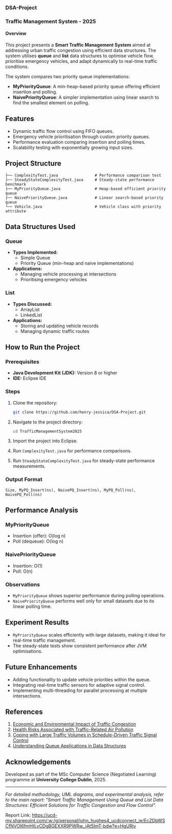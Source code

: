 ### DSA-Project

### Traffic Management System - 2025

#### Overview

This project presents a **Smart Traffic Management System** aimed at addressing urban traffic congestion using efficient data structures. The system utilises **queue** and **list** data structures to optimise vehicle flow, prioritise emergency vehicles, and adapt dynamically to real-time traffic conditions. 

The system compares two priority queue implementations:

- **MyPriorityQueue**: A min-heap-based priority queue offering efficient insertion and polling.
- **NaivePriorityQueue**: A simpler implementation using linear search to find the smallest element on polling.

## Features

- Dynamic traffic flow control using FIFO queues.
- Emergency vehicle prioritisation through custom priority queues.
- Performance evaluation comparing insertion and polling times.
- Scalability testing with exponentially growing input sizes.

## Project Structure

```
├── ComplexityTest.java                # Performance comparison test
├── SteadyStateComplexityTest.java     # Steady-state performance benchmark
├── MyPriorityQueue.java               # Heap-based efficient priority queue
├── NaivePriorityQueue.java            # Linear search-based priority queue
└── Vehicle.java                       # Vehicle class with priority attribute
```

## Data Structures Used

### Queue
- **Types Implemented:**
  - Simple Queue
  - Priority Queue (min-heap and naive implementations)
- **Applications:**
  - Managing vehicle processing at intersections
  - Prioritising emergency vehicles

### List
- **Types Discussed:**
  - ArrayList
  - LinkedList
- **Applications:**
  - Storing and updating vehicle records
  - Managing dynamic traffic routes

## How to Run the Project

### Prerequisites
- **Java Development Kit (JDK):** Version 8 or higher
- **IDE:** Eclipse IDE

### Steps

1. Clone the repository:
   ```bash
   git clone https://github.com/henry-jessica/DSA-Project.git
   ```

2. Navigate to the project directory:
   ```bash
   cd TrafficManagementSystem2025
   ```

3. Import the project into Eclipse.
4. Run `ComplexityTest.java` for performance comparisons.
5. Run `SteadyStateComplexityTest.java` for steady-state performance measurements.

### Output Format

```
Size, MyPQ_Insert(ns), NaivePQ_Insert(ns), MyPQ_Poll(ns), NaivePQ_Poll(ns)
```

## Performance Analysis

### MyPriorityQueue
- Insertion (offer): O(log n)
- Poll (dequeue): O(log n)

### NaivePriorityQueue
- Insertion: O(1)
- Poll: O(n)

### Observations
- `MyPriorityQueue` shows superior performance during polling operations.
- `NaivePriorityQueue` performs well only for small datasets due to its linear polling time.

## Experiment Results

- `MyPriorityQueue` scales efficiently with large datasets, making it ideal for real-time traffic management.
- The steady-state tests show consistent performance after JVM optimisations.

## Future Enhancements

- Adding functionality to update vehicle priorities within the queue.
- Integrating real-time traffic sensors for adaptive signal control.
- Implementing multi-threading for parallel processing at multiple intersections.

## References

1. [Economic and Environmental Impact of Traffic Congestion](https://mej.researchcommons.org/home/vol49/iss2/18/)
2. [Health Risks Associated with Traffic-Related Air Pollution](https://ehjournal.biomedcentral.com/articles/10.1186/1476-069X-9-65)
3. [Coping with Large Traffic Volumes in Schedule-Driven Traffic Signal Control](https://arxiv.org/abs/1903.04278)
4. [Understanding Queue Applications in Data Structures](https://www.fynd.academy/blog/application-of-queue-in-data-structure)

## Acknowledgements

Developed as part of the MSc Computer Science (Negotiated Learning) programme at **University College Dublin**, 2025.

---

*For detailed methodology, UML diagrams, and experimental analysis, refer to the main report: "Smart Traffic Management Using Queue and List Data Structures: Efficient Solutions for Traffic Congestion and Flow Control".*




Report Link: https://ucd-my.sharepoint.com/:w:/g/personal/john_hughes4_ucdconnect_ie/EcZDbWSCfNVOl6fmHtLyCDgBGEXXR9PWRw_jAt5ImT-bdw?e=HgURlv

